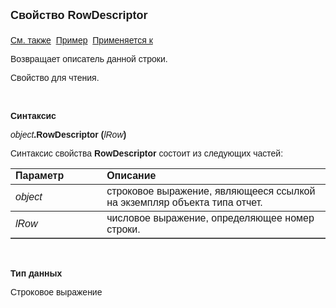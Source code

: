 ﻿<html>
<head>
<title>Отчет\RowDescriptor</title>
</head>

<body>

<p><strong><font size="4" face="Arial">Свойство RowDescriptor<br>
<br>
</font></strong><font face="Arial"><a href="AddRow.html">См. также</a>&nbsp;
<u>Пример</u>&nbsp; <a href="../AsRepViewer.html">Применяется к</a></font></p>

<p><font face="Arial">Возвращает описатель данной строки.</font></p>

<p><font face="Arial">Свойство для чтения.</font></p>

<p>&nbsp;</p>

<p class="label"><font face="Arial"><b>Синтаксис</b></font></p>

<p><font face="Arial"><em>object</em><strong>.RowDescriptor (</strong><em>lRow</em><strong>)</strong></font></p>

<p><font face="Arial">Синтаксис свойства <strong>RowDescriptor</strong>
состоит из следующих частей:</font></p>

<table border="1" cellPadding="5" cols="2" frame="below" rules="rows">
<TBODY>
  <tr vAlign="top">
    <td class="label" width="29%"><font face="Arial"><b>Параметр</b></font></td>
    <td class="label" width="71%"><font face="Arial"><strong>Описание</strong></font></td>
  </tr>
  <tr>
    <td width="29%"><font face="Arial"><em>object</em></font></td>
    <td width="71%"><font face="Arial">строковое выражение, являющееся 
	ссылкой на экземпляр объекта типа отчет.</font></td>
  </tr>
	<tr>
    <td width="29%"><font face="Arial"><em>lRow</em></font></td>
    <td width="71%"><font face="Arial">числовое выражение, 
	определяющее номер строки.</font></td>
  </tr>
</table>

<p>&nbsp;</p>

<p class="label"><font face="Arial"><b>Тип данных</b></font></p>

<p class="label"><font face="Arial">Строковое выражение</font></p>
</body>
</html>
